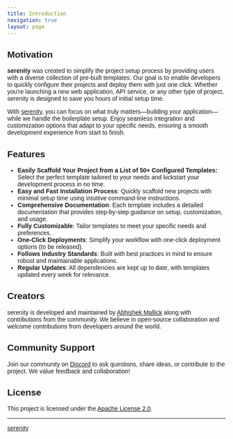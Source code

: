 ```yaml
---
title: Introduction
navigation: true
layout: page
---
```


<style>
body {
  font-family: 'Poppins', sans-serif;
}
</style>

## Motivation

**serenity** was created to simplify the project setup process by providing users with a diverse collection of pre-built templates. Our goal is to enable developers to quickly configure their projects and deploy them with just one click. Whether you're launching a new web application, API service, or any other type of project, serenity is designed to save you hours of initial setup time.

With [serenity](https://github.com/Abhishek-Mallick/serenity), you can focus on what truly matters—building your application—while we handle the boilerplate setup. Enjoy seamless integration and customization options that adapt to your specific needs, ensuring a smooth development experience from start to finish.

## Features

- **Easily Scaffold Your Project from a List of 50+ Configured Templates:** Select the perfect template tailored to your needs and kickstart your development process in no time.
- **Easy and Fast Installation Process**: Quickly scaffold new projects with minimal setup time using intuitive command-line instructions.
- **Comprehensive Documentation**: Each template includes a detailed documentation that provides step-by-step guidance on setup, customization, and usage.
- **Fully Customizable**: Tailor templates to meet your specific needs and preferences.
- **One-Click Deployments**: Simplify your workflow with one-click deployment options (to be released).
- **Follows Industry Standards**: Built with best practices in mind to ensure robust and maintainable applications.
- **Regular Updates**: All dependencies are kept up to date, with templates updated every week for relevance.

## Creators

serenity is developed and maintained by [Abhishek Mallick](https://github.com/Abhishek-Mallick) along with contributions from the community. We believe in open-source collaboration and welcome contributions from developers around the world.

## Community Support

Join our community on [Discord](https://discord.gg/) to ask questions, share ideas, or contribute to the project. We value feedback and collaboration!

## License

This project is licensed under the [Apache License 2.0](https://github.com/Abhishek-Mallick/serenity/blob/main/LICENSE).

---

[serenity](https://github.com/Abhishek-Mallick/serenity)